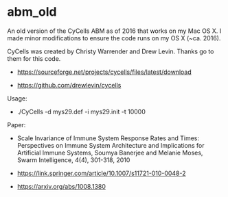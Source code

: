 # abm_old

An old version of the CyCells ABM as of 2016 that works on my Mac OS X.
I made minor modifications to ensure the code runs on my OS X (~ca. 2016).

CyCells was created by Christy Warrender and Drew Levin. Thanks go to them for this code.


* https://sourceforge.net/projects/cycells/files/latest/download

* https://github.com/drewlevin/cycells


Usage:

  * ./CyCells -d mys29.def -i mys29.init -t 10000
  
  
Paper:

  * Scale Invariance of Immune System Response Rates and Times: Perspectives on Immune System Architecture and Implications for Artificial Immune Systems, Soumya Banerjee and Melanie Moses, Swarm Intelligence, 4(4), 301-318, 2010
  
  * https://link.springer.com/article/10.1007/s11721-010-0048-2
  
  * https://arxiv.org/abs/1008.1380
